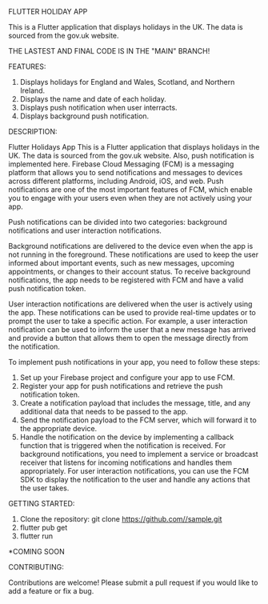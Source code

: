 FLUTTER HOLIDAY APP

This is a Flutter application that displays holidays in the UK. The data is sourced from the gov.uk website.

THE LASTEST AND FINAL CODE IS IN THE "MAIN" BRANCH!

FEATURES:

1. Displays holidays for England and Wales, Scotland, and Northern Ireland.
2. Displays the name and date of each holiday.
3. Displays push notification when user interracts.
4. Displays background push notification.



DESCRIPTION: 

Flutter Holidays App This is a Flutter application that displays holidays in the UK. The data is sourced from the gov.uk website. Also, push notification is implemented here. Firebase Cloud Messaging (FCM) is a messaging platform that allows you to send notifications and messages to devices across different platforms, including Android, iOS, and web. Push notifications are one of the most important features of FCM, which enable you to engage with your users even when they are not actively using your app.

Push notifications can be divided into two categories: background notifications and user interaction notifications.

Background notifications are delivered to the device even when the app is not running in the foreground. These notifications are used to keep the user informed about important events, such as new messages, upcoming appointments, or changes to their account status. To receive background notifications, the app needs to be registered with FCM and have a valid push notification token.

User interaction notifications are delivered when the user is actively using the app. These notifications can be used to provide real-time updates or to prompt the user to take a specific action. For example, a user interaction notification can be used to inform the user that a new message has arrived and provide a button that allows them to open the message directly from the notification.

To implement push notifications in your app, you need to follow these steps:

1. Set up your Firebase project and configure your app to use FCM.
2. Register your app for push notifications and retrieve the push notification token.
3. Create a notification payload that includes the message, title, and any additional data that needs to be passed to the app.
4. Send the notification payload to the FCM server, which will forward it to the appropriate device.
5. Handle the notification on the device by implementing a callback function that is triggered when the notification is received.
For background notifications, you need to implement a service or broadcast receiver that listens for incoming notifications and handles them appropriately. For user interaction notifications, you can use the FCM SDK to display the notification to the user and handle any actions that the user takes.


GETTING STARTED:

1. Clone the repository: git clone https://github.com//sample.git
2. flutter pub get
3. flutter run

*COMING SOON

CONTRIBUTING:

Contributions are welcome! Please submit a pull request if you would like to add a feature or fix a bug.

